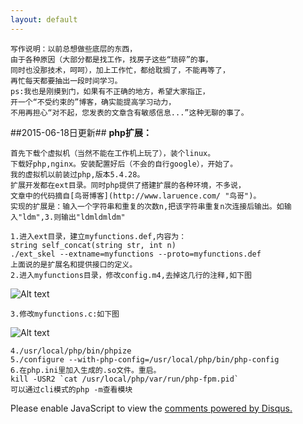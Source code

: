```yaml
---
layout: default
---
```

	写作说明：以前总想做些底层的东西，
	由于各种原因（大部分都是找工作，找房子这些“琐碎”的事，
	同时也没那技术，呵呵），加上工作忙，都给耽搁了，不能再等了，
	再忙每天都要抽出一段时间学习。
	ps:我也是刚摸到门，如果有不正确的地方，希望大家指正，
	开一个“不受约束的”博客，确实能提高学习动力，
	不用再担心“对不起，您发表的文章含有敏感信息...”这种无聊的事了。

<!--more-->
##2015-06-18日更新##
**php扩展：**
	
	首先下载个虚拟机（当然不能在工作机上玩了），装个linux。
	下载好php,nginx。安装配置好后（不会的自行google），开始了。
	我的虚拟机以前装过php,版本5.4.28。
	扩展开发都在ext目录。同时php提供了搭建扩展的各种环境，不多说，
	文章中的代码摘自[鸟哥博客](http://www.laruence.com/ "鸟哥")。
	实现的扩展是：输入一个字符串和重复的次数n,把该字符串重复n次连接后输出。如输入"ldm",3.则输出"ldmldmldm"

	1.进入ext目录，建立myfunctions.def,内容为：
	string self_concat(string str, int n)
	./ext_skel --extname=myfunctions --proto=myfunctions.def
	上面说的是扩展名和提供接口的定义。
	2.进入myfunctions目录，修改config.m4,去掉这几行的注释,如下图

![Alt text]({{site.siteurl}}static/img/2015/linux_myfunction.jpg)

	3.修改myfunctions.c:如下图

![Alt text]({{site.siteurl}}static/img/2015/linux_ext_myfunction_c.jpg)

	4./usr/local/php/bin/phpize
	5./configure --with-php-config=/usr/local/php/bin/php-config
	6.在php.ini里加入生成的.so文件。重启。
	kill -USR2 `cat /usr/local/php/var/run/php-fpm.pid`
	可以通过cli模式的php -m查看模块

	

	













<div id="disqus_thread"></div>
<script type="text/javascript">
    /* * * CONFIGURATION VARIABLES * * */
    var disqus_shortname = 'liudaimingsworld';
    
    /* * * DON'T EDIT BELOW THIS LINE * * */
    (function () {
        var s = document.createElement('script'); s.async = true;
        s.type = 'text/javascript';
        s.src = '//' + disqus_shortname + '.disqus.com/count.js';
        (document.getElementsByTagName('HEAD')[0] || document.getElementsByTagName('BODY')[0]).appendChild(s);
    }());
</script>
<script type="text/javascript">
    /* * * CONFIGURATION VARIABLES * * */
    var disqus_shortname = 'liudaimingsworld';
    
    /* * * DON'T EDIT BELOW THIS LINE * * */
    (function() {
        var dsq = document.createElement('script'); dsq.type = 'text/javascript'; dsq.async = true;
        dsq.src = '//' + disqus_shortname + '.disqus.com/embed.js';
        (document.getElementsByTagName('head')[0] || document.getElementsByTagName('body')[0]).appendChild(dsq);
    })();
</script>
<noscript>Please enable JavaScript to view the <a href="https://disqus.com/?ref_noscript" rel="nofollow">comments powered by Disqus.</a></noscript>
